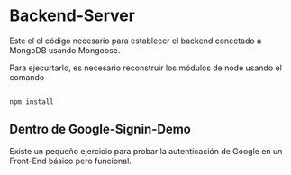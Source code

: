 # Backend-Server

Este el el código necesario para establecer el backend conectado a MongoDB usando Mongoose.

Para ejecurtarlo, es necesario reconstruir los módulos de node usando el comando

```

npm install
```


## Dentro de Google-Signin-Demo
Existe un pequeño ejercicio para probar la autenticación de Google en un Front-End básico pero funcional.